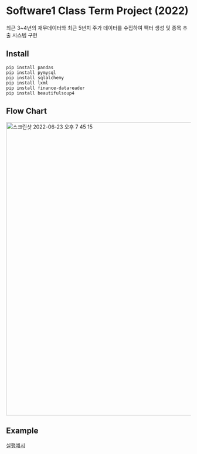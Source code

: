 # Software1 Class Term Project (2022)
최근 3~4년의 재무데이터와 최근 5년치 주가 데이터를 수집하여 팩터 생성 및 종목 추출 시스템 구현
## Install
    pip install pandas
    pip install pymysql
    pip install sqlalchemy
    pip install lxml
    pip install finance-datareader
    pip install beautifulsoup4
    
## Flow Chart
<img width="800" alt="스크린샷 2022-06-23 오후 7 45 15" src="https://user-images.githubusercontent.com/39994337/175281455-900256eb-e207-460a-92ce-a4721d2305c0.png">

## Example
[실행예시](https://github.com/miseongk/Software1/blob/main/StockExtraction.ipynb)
